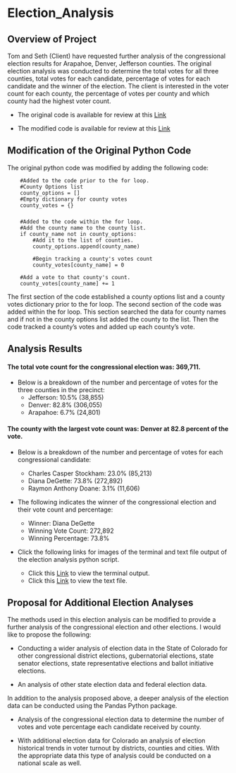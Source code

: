 # Election_Analysis
## Overview of Project

Tom and Seth (Client) have requested further analysis of the congressional election results for Arapahoe, Denver, Jefferson counties.  The original election analysis was conducted to determine the total votes for all three counties, total votes for each candidate, percentage of votes for each candidate and the winner of the election.  The client is interested in the voter count for each county, the percentage of votes per county and which county had the highest voter count.

 - The original code is available for review at this [Link](https://github.com/blueschistrocks/Election_Analysis/blob/d780ec4209de5d80198d9c36d8cd9b57140458b4/PyPoll.py)

 - The modified code is available for review at this [Link](https://github.com/blueschistrocks/Election_Analysis/blob/d780ec4209de5d80198d9c36d8cd9b57140458b4/PyPoll_Challenge.py)

## Modification of the Original Python Code

The original python code was modified by adding the following code:

        #Added to the code prior to the for loop.
        #County Options list
        county_options = []
        #Empty dictionary for county votes
        county_votes = {}

### 
        #Added to the code within the for loop.
        #Add the county name to the county list.
        if county_name not in county_options:
            #Add it to the list of counties.
            county_options.append(county_name)

            #Begin tracking a county's votes count
            county_votes[county_name] = 0
        
        #Add a vote to that county's count.
        county_votes[county_name] += 1

The first section of the code established a county options list and a county votes dictionary prior to the for loop. The second section of the code was added within the for loop.  This section searched the data for county names and if not in the county options list added the county to the list.  Then the code tracked a county’s votes and added up each county’s vote.

## Analysis Results

#### The total vote count for the congressional election was: 369,711.

- Below is a breakdown of the number and percentage of votes for the three counties in the precinct:
   - Jefferson: 10.5% (38,855)
   - Denver: 82.8% (306,055)
   - Arapahoe: 6.7% (24,801)

#### The county with the largest vote count was: Denver at 82.8 percent of the vote.

- Below is a breakdown of the number and percentage of votes for each congressional candidate:
   - Charles Casper Stockham: 23.0% (85,213)
   - Diana DeGette: 73.8% (272,892)
   - Raymon Anthony Doane: 3.1% (11,606)

- The following indicates the winner of the congressional election and their vote count and percentage:
   - Winner: Diana DeGette
   - Winning Vote Count: 272,892
   - Winning Percentage: 73.8%

- Click the following links for images of the terminal and text file output of the election analysis python script. 
  - Click this [Link](https://github.com/blueschistrocks/Election_Analysis/blob/d56125dd92909dd2e8c181096415e863222bbb3f/analysis/Terminal_output.png) to view the terminal output. 
  - Click this [Link](https://github.com/blueschistrocks/Election_Analysis/blob/7da71878493114e7312cc82fe919cdd4889e8ad8/analysis/election_analysis.txt) to view the text file. 

## Proposal for Additional Election Analyses

The methods used in this election analysis can be modified to provide a further analysis of the congressional election and other elections.  I would like to propose the following:

- Conducting a wider analysis of election data in the State of Colorado for other congressional district elections, gubernatorial elections, state senator elections, state representative elections and ballot initiative elections.  

- An analysis of other state election data and federal election data. 

In addition to the analysis proposed above, a deeper analysis of the election data can be conducted using the Pandas Python package.

- Analysis of the congressional election data to determine the number of votes and vote percentage each candidate received by county. 

- With additional election data for Colorado an analysis of election historical trends in voter turnout by districts, counties and cities.  With the appropriate data this type of analysis could be conducted on a national scale as well.

